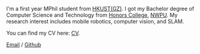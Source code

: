 I'm a first year MPhil student from [HKUST(GZ)](https://www.hkust-gz.edu.cn/). I got my Bachelor degree of Computer Science and Technology from [Honors College](https://honors.nwpu.edu.cn/), [NWPU](https://www.nwpu.edu.cn/). My research interest includes mobile robotics, computer vision, and SLAM.

You can find my CV here: [CV](../assets/Curriculum_Vitae.pdf).

[Email](mailto:ywang383@connect.hkust-gz.edu.cn) / [Github](https://github.com/Awaker1)
